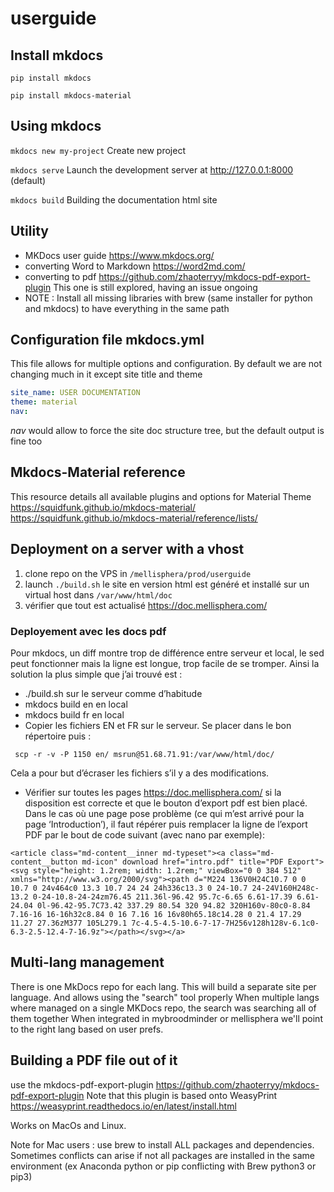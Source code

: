 # userguide

## Install mkdocs
```pip install mkdocs```

```pip install mkdocs-material```

## Using mkdocs
```mkdocs new my-project``` Create new project

```mkdocs serve```  Launch the development server at http://127.0.0.1:8000 (default)

```mkdocs build```  Building the documentation html site


## Utility 
- MKDocs user guide https://www.mkdocs.org/
- converting Word to Markdown https://word2md.com/
- converting to pdf https://github.com/zhaoterryy/mkdocs-pdf-export-plugin This one is still explored, having an issue ongoing
- NOTE : Install all missing libraries with brew (same installer for python and mkdocs) to have everything in the same path

## Configuration file mkdocs.yml
This file allows for multiple options and configuration.
By default we are not changing much in it except site title and theme

```yml
site_name: USER DOCUMENTATION
theme: material
nav:
```
_nav_ would allow to force the site doc structure tree, but the default output is fine too

## Mkdocs-Material reference
This resource details all available plugins and options for Material Theme
https://squidfunk.github.io/mkdocs-material/
https://squidfunk.github.io/mkdocs-material/reference/lists/

## Deployment on a server with a vhost

1. clone repo on the VPS in ```/mellisphera/prod/userguide```
2. launch ```./build.sh```
le site en version html est généré et installé sur un virtual host dans `/var/www/html/doc`
3. vérifier que tout est actualisé https://doc.mellisphera.com/

### Deployement avec les docs pdf
Pour mkdocs, un diff montre trop de différence entre serveur et local, le sed peut fonctionner mais la ligne est longue, trop facile de se tromper. Ainsi la solution la plus simple que j’ai trouvé est :

- ./build.sh sur le serveur comme d’habitude
- mkdocs build en en local
- mkdocs build fr en local
- Copier les fichiers EN et FR sur le serveur. Se placer dans le bon répertoire puis :
```
 scp -r -v -P 1150 en/ msrun@51.68.71.91:/var/www/html/doc/
```

Cela a pour but d’écraser les fichiers s’il y a des modifications.
- Vérifier sur toutes les pages https://doc.mellisphera.com/ si la disposition est correcte et que le bouton d’export pdf est bien placé. Dans le cas où une page pose problème (ce qui m’est arrivé pour la page ‘Introduction’), il faut répérer puis remplacer la ligne de l’export PDF par le bout de code suivant (avec nano par exemple):
```
<article class="md-content__inner md-typeset"><a class="md-content__button md-icon" download href="intro.pdf" title="PDF Export"><svg style="height: 1.2rem; width: 1.2rem;" viewBox="0 0 384 512" xmlns="http://www.w3.org/2000/svg"><path d="M224 136V0H24C10.7 0 0 10.7 0 24v464c0 13.3 10.7 24 24 24h336c13.3 0 24-10.7 24-24V160H248c-13.2 0-24-10.8-24-24zm76.45 211.36l-96.42 95.7c-6.65 6.61-17.39 6.61-24.04 0l-96.42-95.7C73.42 337.29 80.54 320 94.82 320H160v-80c0-8.84 7.16-16 16-16h32c8.84 0 16 7.16 16 16v80h65.18c14.28 0 21.4 17.29 11.27 27.36zM377 105L279.1 7c-4.5-4.5-10.6-7-17-7H256v128h128v-6.1c0-6.3-2.5-12.4-7-16.9z"></path></svg></a>
```


## Multi-lang management
There is one MkDocs repo for each lang. This will build a separate site per language. And allows using the "search" tool properly
When multiple langs where managed on a single MKDocs repo, the search was searching all of them together 
When integrated in mybroodminder or mellisphera we'll point to the right lang based on user prefs.

## Building a PDF file out of it
use the mkdocs-pdf-export-plugin
https://github.com/zhaoterryy/mkdocs-pdf-export-plugin
Note that this plugin is based onto WeasyPrint
https://weasyprint.readthedocs.io/en/latest/install.html

Works on MacOs and Linux.

Note for Mac users : use brew to install ALL packages and dependencies. Sometimes conflicts can arise if not all packages are installed in the same environment (ex Anaconda python or pip conflicting with Brew python3 or pip3)
